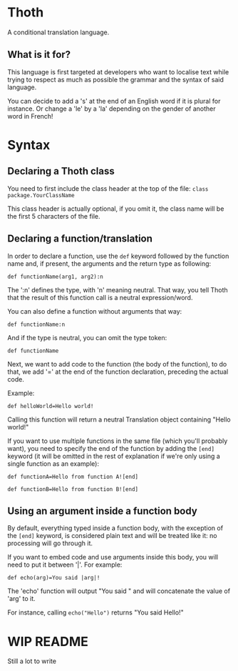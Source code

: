 Thoth
==========

A conditional translation language.

## What is it for?

This language is first targeted at developers who want to localise text while
trying to respect as much as possible the grammar and the syntax of said language.


You can decide to add a 's' at the end of an English word if it is plural for instance.
Or change a 'le' by a 'la' depending on the gender of another word in French!

Syntax
=========

## Declaring a Thoth class
You need to first include the class header at the top of the file: ``class package.YourClassName``

This class header is actually optional, if you omit it, the class name will be the first 5 characters of the file.


## Declaring a function/translation
In order to declare a function, use the ``def`` keyword followed by the function name and, 
if present, the arguments and the return type as following:

```
def functionName(arg1, arg2):n
```

The ':n' defines the type, with 'n' meaning neutral. 
That way, you tell Thoth that the result of this function call is a neutral expression/word.

You can also define a function without arguments that way:

```
def functionName:n
```

And if the type is neutral, you can omit the type token:

```
def functionName
```

Next, we want to add code to the function (the body of the function), to do that, we add '=' at the end of the function declaration, 
preceding the actual code.

Example:

```
def helloWorld=Hello world!
```

Calling this function will return a neutral Translation object containing "Hello world!"
 

If you want to use multiple functions in the same file (which you'll probably want), 
you need to specify the end of the function by adding the ``[end]`` keyword (it will be omitted in the rest of 
explanation if we're only using a single function as an example):

```
def functionA=Hello from function A![end]

def functionB=Hello from function B![end]
```

## Using an argument inside a function body
By default, everything typed inside a function body, with the exception of the ``[end]`` keyword, 
is considered plain text and will be treated like it: no processing will go through it.

If you want to embed code and use arguments inside this body, you will need to put it between '|'. For example:

```
def echo(arg)=You said |arg|!
```

The 'echo' function will output "You said " and will concatenate the value of 'arg' to it.

For instance, calling ``echo("Hello")`` returns "You said Hello!"

WIP README
=========
Still a lot to write